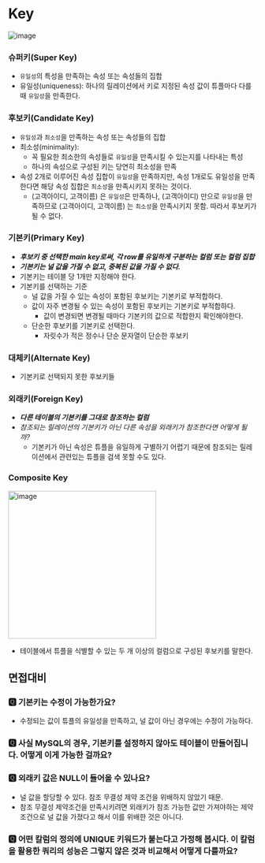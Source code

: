 # Key

![image](https://user-images.githubusercontent.com/65555299/233393071-618e8537-73e9-4125-a514-75801dc2d188.png)


### 슈퍼키(Super Key)

- `유일성`의 특성을 만족하는 속성 또는 속성들의 집합
- 유일성(uniqueness): 하나의 릴레이션에서 키로 지정된 속성 값이 튜플마다 다를 때 `유일성`을 만족한다. 

### 후보키(Candidate Key)

- `유일성`과 `최소성`을 만족하는 속성 또는 속성들의 집합
- 최소성(minimality): 
  - 꼭 필요한 최소한의 속성들로 `유일성`을 만족시킬 수 있는지를 나타내는 특성
  - 하나의 속성으로 구성된 키는 당연히 최소성을 만족
- 속성 2개로 이루어진 속성 집합이 `유일성`을 만족하지만, 속성 1개로도 유일성을 만족한다면 해당 속성 집합은 `최소성`을 만족시키지 못하는 것이다. 
  - (고객아이디, 고객이름) 은 `유일성`은 만족하나, (고객아이디) 만으로 `유일성`을 만족하므로 (고객아이디, 고객이름) 는 `최소성`을 만족시키지 못함. 따라서 후보키가 될 수 없다. 


### 기본키(Primary Key)

- **_후보키 중 선택한 main key로써, 각 row를 유일하게 구분하는 컬럼 또는 컬럼 집합_**
- **_기본키는 널 값을 가질 수 없고, 중복된 값을 가질 수 없다._** 
- 기본키는 테이블 당 1개만 지정해야 한다. 
- 기본키를 선택하는 기준 
  - 널 값을 가질 수 있는 속성이 포함된 후보키는 기본키로 부적합하다.
  - 값이 자주 변경될 수 있는 속성이 포함된 후보키는 기본키로 부적합하다.
    - 값이 변경되면 변경될 때마다 기본키의 값으로 적합한지 확인해야한다.
  - 단순한 후보키를 기본키로 선택한다. 
    - 자릿수가 적은 정수나 단순 문자열이 단순한 후보키


### 대체키(Alternate Key)

- 기본키로 선택되지 못한 후보키들

### 외래키(Foreign Key)

- **_다른 테이블의 기본키를 그대로 참조하는 컬럼_**
- _참조되는 릴레이션의 기본키가 아닌 다른 속성을 외래키가 참조한다면 어떻게 될까?_
  - 기본키가 아닌 속성은 튜플을 유일하게 구별하기 어렵기 때문에 참조되는 릴레이션에서 관련있는 튜플을 검색 못할 수도 있다. 

### Composite Key

<img width="300" alt="image" src="https://user-images.githubusercontent.com/65555299/233396526-bc7febd2-7d18-43dc-8aac-38fa78aae516.png">

- 테이블에서 튜플을 식별할 수 있는 두 개 이상의 컬럼으로 구성된 후보키를 말한다. 

## 면접대비  

### 🆀 기본키는 수정이 가능한가요?

- 수정되는 값이 튜플의 유일성을 만족하고, 널 값이 아닌 경우에는 수정이 가능하다. 


### 🆀 사실 MySQL의 경우, 기본키를 설정하지 않아도 테이블이 만들어집니다. 어떻게 이게 가능한 걸까요?



### 🆀 외래키 값은 NULL이 들어올 수 있나요?

- 널 값을 할당할 수 있다. 참조 무결성 제약 조건을 위배하지 않았기 때문.
- 참조 무결성 제약조건을 만족시키려면 외래키가 참조 가능한 값만 가져야하는 제약조건으로 널 값을 가졌다고 해서 이를 위배한 것은 아니다.

### 🆀 어떤 칼럼의 정의에 UNIQUE 키워드가 붙는다고 가정해 봅시다. 이 칼럼을 활용한 쿼리의 성능은 그렇지 않은 것과 비교해서 어떻게 다를까요?

